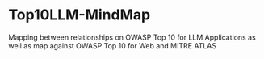 # Top10LLM-MindMap

Mapping between relationships on OWASP Top 10 for LLM Applications as well as map against OWASP Top 10 for Web and MITRE ATLAS
